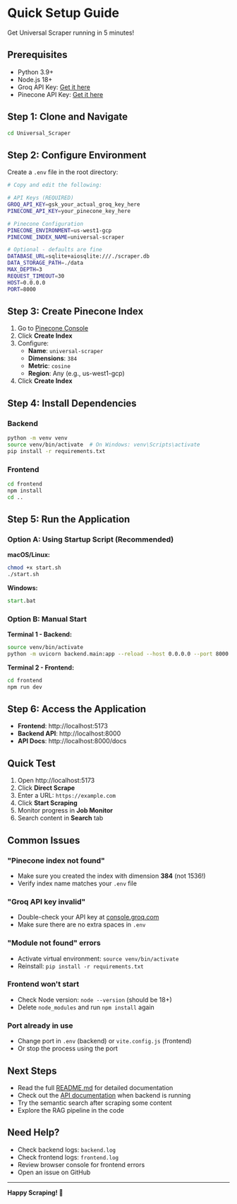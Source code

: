 # Quick Setup Guide

Get Universal Scraper running in 5 minutes!

## Prerequisites

- Python 3.9+
- Node.js 18+
- Groq API Key: [Get it here](https://console.groq.com)
- Pinecone API Key: [Get it here](https://www.pinecone.io)

## Step 1: Clone and Navigate

```bash
cd Universal_Scraper
```

## Step 2: Configure Environment

Create a `.env` file in the root directory:

```bash
# Copy and edit the following:

# API Keys (REQUIRED)
GROQ_API_KEY=gsk_your_actual_groq_key_here
PINECONE_API_KEY=your_pinecone_key_here

# Pinecone Configuration  
PINECONE_ENVIRONMENT=us-west1-gcp
PINECONE_INDEX_NAME=universal-scraper

# Optional - defaults are fine
DATABASE_URL=sqlite+aiosqlite:///./scraper.db
DATA_STORAGE_PATH=./data
MAX_DEPTH=3
REQUEST_TIMEOUT=30
HOST=0.0.0.0
PORT=8000
```

## Step 3: Create Pinecone Index

1. Go to [Pinecone Console](https://app.pinecone.io)
2. Click **Create Index**
3. Configure:
   - **Name**: `universal-scraper`
   - **Dimensions**: `384`
   - **Metric**: `cosine`
   - **Region**: Any (e.g., us-west1-gcp)
4. Click **Create Index**

## Step 4: Install Dependencies

### Backend

```bash
python -m venv venv
source venv/bin/activate  # On Windows: venv\Scripts\activate
pip install -r requirements.txt
```

### Frontend

```bash
cd frontend
npm install
cd ..
```

## Step 5: Run the Application

### Option A: Using Startup Script (Recommended)

**macOS/Linux:**
```bash
chmod +x start.sh
./start.sh
```

**Windows:**
```cmd
start.bat
```

### Option B: Manual Start

**Terminal 1 - Backend:**
```bash
source venv/bin/activate
python -m uvicorn backend.main:app --reload --host 0.0.0.0 --port 8000
```

**Terminal 2 - Frontend:**
```bash
cd frontend
npm run dev
```

## Step 6: Access the Application

- **Frontend**: http://localhost:5173
- **Backend API**: http://localhost:8000
- **API Docs**: http://localhost:8000/docs

## Quick Test

1. Open http://localhost:5173
2. Click **Direct Scrape**
3. Enter a URL: `https://example.com`
4. Click **Start Scraping**
5. Monitor progress in **Job Monitor**
6. Search content in **Search** tab

## Common Issues

### "Pinecone index not found"
- Make sure you created the index with dimension **384** (not 1536!)
- Verify index name matches your `.env` file

### "Groq API key invalid"
- Double-check your API key at [console.groq.com](https://console.groq.com)
- Make sure there are no extra spaces in `.env`

### "Module not found" errors
- Activate virtual environment: `source venv/bin/activate`
- Reinstall: `pip install -r requirements.txt`

### Frontend won't start
- Check Node version: `node --version` (should be 18+)
- Delete `node_modules` and run `npm install` again

### Port already in use
- Change port in `.env` (backend) or `vite.config.js` (frontend)
- Or stop the process using the port

## Next Steps

- Read the full [README.md](README.md) for detailed documentation
- Check out the [API documentation](http://localhost:8000/docs) when backend is running
- Try the semantic search after scraping some content
- Explore the RAG pipeline in the code

## Need Help?

- Check backend logs: `backend.log`
- Check frontend logs: `frontend.log`
- Review browser console for frontend errors
- Open an issue on GitHub

---

**Happy Scraping! 🚀**

